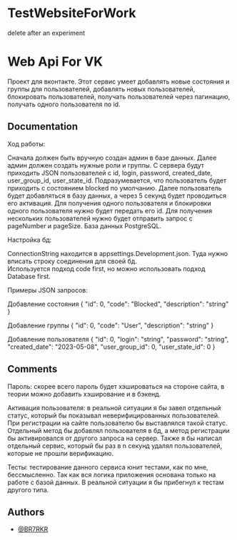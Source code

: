 # TestWebsiteForWork
delete after an experiment


# Web Api For VK

Проект для вконтакте. Этот сервис умеет добавлять новые состояния и группы для пользователей, добавлять новых пользователей, блокировать пользователей, получать пользователей через пагинацию, получать одного пользователя по id.




## Documentation


Ход работы:

Сначала должен быть вручную создан админ в базе данных. Далее админ должен создать нужные роли и группы. С сервера будут приходить JSON пользователей с id, login, password, created_date,  user_group_id, user_state_id. Подразумевается, что пользователь будет приходить с состоянием blocked по умолчанию. Далее пользователь будет добавляться в базу данных, а через 5 секунд будет проводиться его активация. Для получения одного пользователя и блокировки одного пользователя нужно будет передать его id. Для получения нескольких пользователей нужно будет отправить запрос с pageNumber и pageSize. База данных PostgreSQL.

Настройка бд:

ConnectionString находится в appsettings.Development.json. Туда нужно вписать строку соединения для своей бд.  
Используется подход code first, но можно использовать подход Database first.

Примеры JSON запросов:

Добавление состояния {
  "id": 0,
  "code": "Blocked",
  "description": "string"
}

Добавление группы {
  "id": 0,
  "code": "User",
  "description": "string"
}

Добавление пользователя {
  "id": 0,
  "login": "string",
  "password": "string",
  "created_date": "2023-05-08",
  "user_group_id": 0,
  "user_state_id": 0
}

## Comments

Пароль: скорее всего пароль будет хэшироваться на стороне сайта, в теории можно добавить хэширование и в бэкенд.


Активация пользователя: в реальной ситуации я бы завел отдельный статус, который бы показывал неверифицированных пользователей. При регистрации на сайте пользователю бы выставлялся такой статус. Отдельный метод бы добавлял пользователя в бд, а метод регистрации бы активировался от другого запроса на сервер. Также я бы написал отдельный сервис, который бы раз в n секунд удалял пользователей, которые не прошли верификацию.


Тесты: тестирование данного сервиса юнит тестами, как по мне, бессмысленно. Так как вся логика приложения основана только на работе с базой данных. В реальной ситуации я бы прибегнул к тестам другого типа.
## Authors

- [@BR7RKR](https://github.com/BR7RKR)

